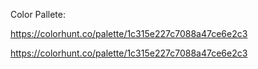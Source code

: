 Color Pallete: 

https://colorhunt.co/palette/1c315e227c7088a47ce6e2c3

https://colorhunt.co/palette/1c315e227c7088a47ce6e2c3